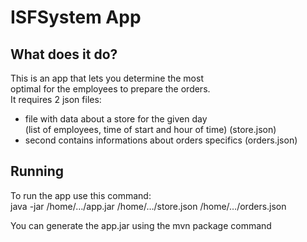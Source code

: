 # ISFSystem App
## What does it do?
This is an app that lets you determine the most<br/>
optimal for the employees to prepare the orders. <br/>
It requires 2 json files: 
 - file with data about a store for the given day <br/>
   (list of employees, time of start and hour of time) (store.json)
 - second contains informations about orders specifics (orders.json)

## Running 
To run the app use this command:<br/>
java -jar  /home/…/app.jar /home/…/store.json /home/…/orders.json <br/>

You can generate the app.jar using the mvn package command

